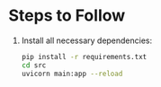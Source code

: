 # Steps to Follow

1. Install all necessary dependencies:
   ```bash
   pip install -r requirements.txt
   cd src
   uvicorn main:app --reload
